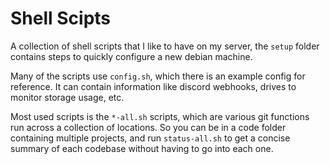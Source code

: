 # Shell Scipts

A collection of shell scripts that I like to have on my server,
the `setup` folder contains steps to quickly configure a new debian machine.

Many of the scripts use `config.sh`, which there is an example config for reference.
It can contain information like discord webhooks, drives to monitor storage usage, etc.

Most used scripts is the `*-all.sh` scripts, which are various git functions run across
a collection of locations. So you can be in a code folder containing multiple projects,
and run `status-all.sh` to get a concise summary of each codebase without having to go into each one.
